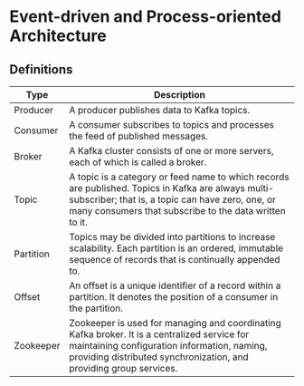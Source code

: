 # Event-driven and Process-oriented Architecture

## Definitions

| Type     | Description                                                                                                                                                                                                      |
|----------|------------------------------------------------------------------------------------------------------------------------------------------------------------------------------------------------------------------|
| Producer | A producer publishes data to Kafka topics.                                                                                                                                                                       |
| Consumer | A consumer subscribes to topics and processes the feed of published messages.                                                                                                                                    |
| Broker   | A Kafka cluster consists of one or more servers, each of which is called a broker.                                                                                                                               |
| Topic    | A topic is a category or feed name to which records are published. Topics in Kafka are always multi-subscriber; that is, a topic can have zero, one, or many consumers that subscribe to the data written to it. |
| Partition| Topics may be divided into partitions to increase scalability. Each partition is an ordered, immutable sequence of records that is continually appended to.                                                      |
| Offset   | An offset is a unique identifier of a record within a partition. It denotes the position of a consumer in the partition.                                                                                         |
| Zookeeper| Zookeeper is used for managing and coordinating Kafka broker. It is a centralized service for maintaining configuration information, naming, providing distributed synchronization, and providing group services. |
